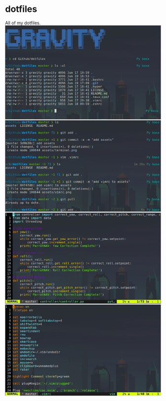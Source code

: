# dotfiles
All of my dotfiles.<br>
![terminal](./assets/terminal.png)
![terminal1](./assets/terminal1.png)
![python](./assets/python.png)
![vimrc](./assets/vimrc.png)
